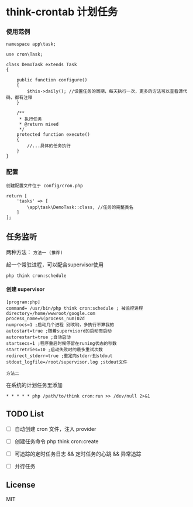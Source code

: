 # think-crontab 计划任务


### 使用范例
```
namespace app\task;

use cron\Task;

class DemoTask extends Task
{

    public function configure()
    {
        $this->daily(); //设置任务的周期，每天执行一次，更多的方法可以查看源代码，都有注释
    }

    /**
     * 执行任务
     * @return mixed
     */
    protected function execute()
    {
        //...具体的任务执行
    }
}
```

### 配置
``创建配置文件位于 config/cron.php``

```angular2html
return [
    'tasks' => [
        \app\task\DemoTask::class, //任务的完整类名
    ]
];
```
## 任务监听

两种方法：
``方法一 (推荐)``

起一个常驻进程，可以配合supervisor使用

```
php think cron:schedule
```
#### 创建 supervisor 
```angular2html
[program:php]
command= /usr/bin/php think cron:schedule ; 被监控进程
directory=/home/wwwroot/google.com
process_name=%(process_num)02d 
numprocs=1 ;启动几个进程 别改哟，多执行不算我的
autostart=true ;随着supervisord的启动而启动
autorestart=true ;自动启动
startsecs=1 ;程序重启时候停留在runing状态的秒数
startretries=10 ;启动失败时的最多重试次数
redirect_stderr=true ;重定向stderr到stdout
stdout_logfile=/root/supervisor.log ;stdout文件
```

``方法二``

在系统的计划任务里添加

```angular2html
* * * * * php /path/to/think cron:run >> /dev/null 2>&1
```


## TODO List

- [ ] 自动创建 cron 文件，注入 provider
- [ ] 创建任务命令 php think cron:create 
- [ ] 可追踪的定时任务日志 && 定时任务的心跳 && 异常追踪
- [ ] 并行任务 



## License
MIT

